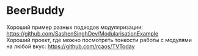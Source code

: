 # BeerBuddy
Хороший пример разных подходов модуляризации: https://github.com/SashenSinghDev/ModularisationExample
<br />
Хороший проект, где можно посмотреть тонкости работы с модулями на любой вкус: https://github.com/rcaos/TVToday 
